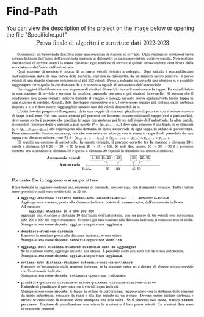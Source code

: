 # Find-Path
You can view the description of the project on the image below or opening the file "Specifiche.pdf"
![Specifications](https://github.com/karanbir-singh/Find-Path/blob/main/Specifiche-image.png?raw=true)
